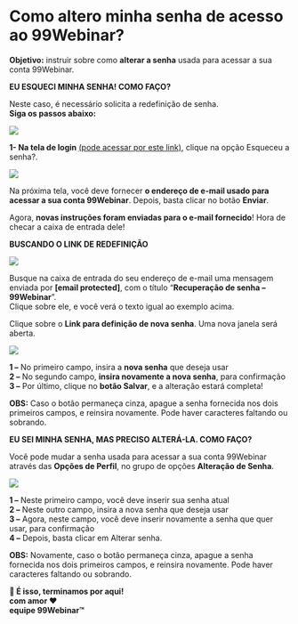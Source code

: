 # Como altero minha senha de acesso ao 99Webinar?

**Objetivo:** instruir sobre como **alterar a senha** usada para acessar a sua conta 99Webinar.

**EU ESQUECI MINHA SENHA! COMO FAÇO?**

Neste caso, é necessário solicita a redefinição de senha.\
**Siga os passos abaixo:**

![](https://legado.leadlovers.site/wp-content/uploads/2019/04/99Webinar\_-Como-altero-minha-senha-de-acesso\_-360040767974\_mceclip0.png)

**1- Na tela de login** [(pode acessar por este link)](https://app.99webinar.com/account/login), clique na opção Esqueceu a senha?.

![](https://legado.leadlovers.site/wp-content/uploads/2019/04/99Webinar\_-Como-altero-minha-senha-de-acesso\_-360040767974\_mceclip2.png)

Na próxima tela, você deve fornecer **o endereço de e-mail usado para acessar a sua conta 99Webinar**. Depois, basta clicar no botão **Enviar**.

Agora, **novas instruções foram enviadas para o e-mail fornecido**! Hora de checar a caixa de entrada dele!

**BUSCANDO O LINK DE REDEFINIÇÃO**

![](https://legado.leadlovers.site/wp-content/uploads/2019/04/99Webinar\_-Como-altero-minha-senha-de-acesso\_-360040767974\_mceclip3.png)

Busque na caixa de entrada do seu endereço de e-mail uma mensagem enviada por **\[email protected]**, com o título “**Recuperação de senha – 99Webinar**”.\
Clique sobre ele, e você verá o texto igual ao exemplo acima.

Clique sobre o **Link para definição de nova senha**. Uma nova janela será aberta.

![](https://legado.leadlovers.site/wp-content/uploads/2019/04/99Webinar\_-Como-altero-minha-senha-de-acesso\_-360040767974\_mceclip4.png)

**1 –** No primeiro campo, insira a **nova senha** que deseja usar\
**2 –** No segundo campo, **insira novamente a nova senha**, para confirmação\
**3 –** Por último, clique no **botão Salvar**, e a alteração estará completa!

**OBS:** Caso o botão permaneça cinza, apague a senha fornecida nos dois primeiros campos, e reinsira novamente. Pode haver caracteres faltando ou sobrando.

**EU SEI MINHA SENHA, MAS PRECISO ALTERÁ-LA. COMO FAÇO?**

Você pode mudar a senha usada para acessar a sua conta 99Webinar através das **Opções de Perfil**, no grupo de opções **Alteração de Senha**.

![](https://legado.leadlovers.site/wp-content/uploads/2019/04/99Webinar\_-Como-altero-minha-senha-de-acesso\_-360040767974\_mceclip5.png)

**1 –** Neste primeiro campo, você deve inserir sua senha atual\
**2 –** Neste outro campo, insira a nova senha que deseja usar\
**3 –** Agora, neste campo, você deve inserir novamente a senha que quer usar, para confirmação\
**4 –** Depois, basta clicar em Alterar senha.

**OBS:** Novamente, caso o botão permaneça cinza, apague a senha fornecida nos dois primeiros campos, e reinsira novamente. Pode haver caracteres faltando ou sobrando.

**🏁 É isso, terminamos por aqui!**\
**com amor ❤**\
**equipe 99Webinar™**
